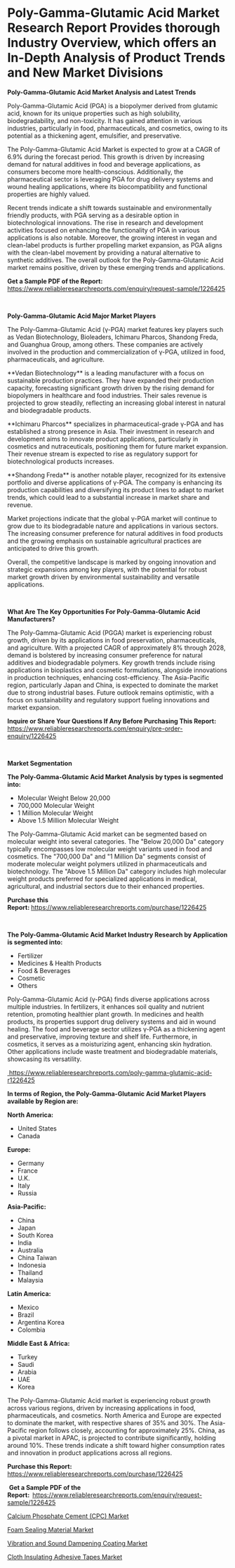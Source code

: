 <p><h1>Poly-Gamma-Glutamic Acid Market Research Report Provides thorough Industry Overview, which offers an In-Depth Analysis of Product Trends and New Market Divisions</h1></p><p><strong>Poly-Gamma-Glutamic Acid Market Analysis and Latest Trends</strong></p>
<p><p>Poly-Gamma-Glutamic Acid (PGA) is a biopolymer derived from glutamic acid, known for its unique properties such as high solubility, biodegradability, and non-toxicity. It has gained attention in various industries, particularly in food, pharmaceuticals, and cosmetics, owing to its potential as a thickening agent, emulsifier, and preservative. </p><p>The Poly-Gamma-Glutamic Acid Market is expected to grow at a CAGR of 6.9% during the forecast period. This growth is driven by increasing demand for natural additives in food and beverage applications, as consumers become more health-conscious. Additionally, the pharmaceutical sector is leveraging PGA for drug delivery systems and wound healing applications, where its biocompatibility and functional properties are highly valued.</p><p>Recent trends indicate a shift towards sustainable and environmentally friendly products, with PGA serving as a desirable option in biotechnological innovations. The rise in research and development activities focused on enhancing the functionality of PGA in various applications is also notable. Moreover, the growing interest in vegan and clean-label products is further propelling market expansion, as PGA aligns with the clean-label movement by providing a natural alternative to synthetic additives. The overall outlook for the Poly-Gamma-Glutamic Acid market remains positive, driven by these emerging trends and applications.</p></p>
<p><strong>Get a Sample PDF of the Report:&nbsp;</strong> <a href="https://www.reliableresearchreports.com/enquiry/request-sample/1226425?utm_campaign=83&utm_medium=2&utm_source=Github&utm_content=ia&utm_term=02022025&utm_id=poly-gamma-glutamic-acid">https://www.reliableresearchreports.com/enquiry/request-sample/1226425</a></p>
<p>&nbsp;</p>
<p><strong>Poly-Gamma-Glutamic Acid Major Market Players</strong></p>
<p><p>The Poly-Gamma-Glutamic Acid (γ-PGA) market features key players such as Vedan Biotechnology, Bioleaders, Ichimaru Pharcos, Shandong Freda, and Guanghua Group, among others. These companies are actively involved in the production and commercialization of γ-PGA, utilized in food, pharmaceuticals, and agriculture.</p><p>**Vedan Biotechnology** is a leading manufacturer with a focus on sustainable production practices. They have expanded their production capacity, forecasting significant growth driven by the rising demand for biopolymers in healthcare and food industries. Their sales revenue is projected to grow steadily, reflecting an increasing global interest in natural and biodegradable products.</p><p>**Ichimaru Pharcos** specializes in pharmaceutical-grade γ-PGA and has established a strong presence in Asia. Their investment in research and development aims to innovate product applications, particularly in cosmetics and nutraceuticals, positioning them for future market expansion. Their revenue stream is expected to rise as regulatory support for biotechnological products increases.</p><p>**Shandong Freda** is another notable player, recognized for its extensive portfolio and diverse applications of γ-PGA. The company is enhancing its production capabilities and diversifying its product lines to adapt to market trends, which could lead to a substantial increase in market share and revenue.</p><p>Market projections indicate that the global γ-PGA market will continue to grow due to its biodegradable nature and applications in various sectors. The increasing consumer preference for natural additives in food products and the growing emphasis on sustainable agricultural practices are anticipated to drive this growth.</p><p>Overall, the competitive landscape is marked by ongoing innovation and strategic expansions among key players, with the potential for robust market growth driven by environmental sustainability and versatile applications.</p></p>
<p>&nbsp;</p>
<p><strong>What Are The Key Opportunities For Poly-Gamma-Glutamic Acid Manufacturers?</strong></p>
<p><p>The Poly-Gamma-Glutamic Acid (PGGA) market is experiencing robust growth, driven by its applications in food preservation, pharmaceuticals, and agriculture. With a projected CAGR of approximately 8% through 2028, demand is bolstered by increasing consumer preference for natural additives and biodegradable polymers. Key growth trends include rising applications in bioplastics and cosmetic formulations, alongside innovations in production techniques, enhancing cost-efficiency. The Asia-Pacific region, particularly Japan and China, is expected to dominate the market due to strong industrial bases. Future outlook remains optimistic, with a focus on sustainability and regulatory support fueling innovations and market expansion.</p></p>
<p><strong>Inquire or Share Your Questions If Any Before Purchasing This Report:</strong> <a href="https://www.reliableresearchreports.com/enquiry/pre-order-enquiry/1226425?utm_campaign=83&utm_medium=2&utm_source=Github&utm_content=ia&utm_term=02022025&utm_id=poly-gamma-glutamic-acid">https://www.reliableresearchreports.com/enquiry/pre-order-enquiry/1226425</a></p>
<p>&nbsp;</p>
<p><strong>Market Segmentation</strong></p>
<p><strong>The Poly-Gamma-Glutamic Acid Market Analysis by types is segmented into:</strong></p>
<p><ul><li>Molecular Weight Below 20,000</li><li>700,000 Molecular Weight</li><li>1 Million Molecular Weight</li><li>Above 1.5 Million Molecular Weight</li></ul></p>
<p><p>The Poly-Gamma-Glutamic Acid market can be segmented based on molecular weight into several categories. The "Below 20,000 Da" category typically encompasses low molecular weight variants used in food and cosmetics. The "700,000 Da" and "1 Million Da" segments consist of moderate molecular weight polymers utilized in pharmaceuticals and biotechnology. The "Above 1.5 Million Da" category includes high molecular weight products preferred for specialized applications in medical, agricultural, and industrial sectors due to their enhanced properties.</p></p>
<p><strong>Purchase this Report:&nbsp;</strong><a href="https://www.reliableresearchreports.com/purchase/1226425?utm_campaign=83&utm_medium=2&utm_source=Github&utm_content=ia&utm_term=02022025&utm_id=poly-gamma-glutamic-acid">https://www.reliableresearchreports.com/purchase/1226425</a></p>
<p>&nbsp;</p>
<p><strong>The Poly-Gamma-Glutamic Acid Market Industry Research by Application is segmented into:</strong></p>
<p><ul><li>Fertilizer</li><li>Medicines & Health Products</li><li>Food & Beverages</li><li>Cosmetic</li><li>Others</li></ul></p>
<p><p>Poly-Gamma-Glutamic Acid (γ-PGA) finds diverse applications across multiple industries. In fertilizers, it enhances soil quality and nutrient retention, promoting healthier plant growth. In medicines and health products, its properties support drug delivery systems and aid in wound healing. The food and beverage sector utilizes γ-PGA as a thickening agent and preservative, improving texture and shelf life. Furthermore, in cosmetics, it serves as a moisturizing agent, enhancing skin hydration. Other applications include waste treatment and biodegradable materials, showcasing its versatility.</p></p>
<p><a href="https://www.reliableresearchreports.com/poly-gamma-glutamic-acid-r1226425?utm_campaign=83&utm_medium=2&utm_source=Github&utm_content=ia&utm_term=02022025&utm_id=poly-gamma-glutamic-acid">&nbsp;https://www.reliableresearchreports.com/poly-gamma-glutamic-acid-r1226425</a></p>
<p><strong>In terms of Region, the Poly-Gamma-Glutamic Acid Market Players available by Region are:</strong></p>
<p>
    <p> <strong> North America: </strong>
        <ul>
            <li>United States</li>
            <li>Canada</li>
        </ul>
        </p> 
    <p> <strong> Europe: </strong>
        <ul>
            <li>Germany</li>
            <li>France</li>
            <li>U.K.</li>
            <li>Italy</li>
            <li>Russia</li>
        </ul>
        </p> 
    <p> <strong> Asia-Pacific: </strong>
        <ul>
            <li>China</li>
            <li>Japan</li>
            <li>South Korea</li>
            <li>India</li>
            <li>Australia</li>
            <li>China Taiwan</li>
            <li>Indonesia</li>
            <li>Thailand</li>
            <li>Malaysia</li>
        </ul>
        </p> 
    <p> <strong> Latin America: </strong>
        <ul>
            <li>Mexico</li>
            <li>Brazil</li>
            <li>Argentina Korea</li>
            <li>Colombia</li>
        </ul>
        </p> 
    <p> <strong> Middle East & Africa: </strong>
        <ul>
            <li>Turkey</li>
            <li>Saudi</li>
            <li>Arabia</li>
            <li>UAE</li>
            <li>Korea</li>
        </ul>
    </p>
    </p>
<p><p>The Poly-Gamma-Glutamic Acid market is experiencing robust growth across various regions, driven by increasing applications in food, pharmaceuticals, and cosmetics. North America and Europe are expected to dominate the market, with respective shares of 35% and 30%. The Asia-Pacific region follows closely, accounting for approximately 25%. China, as a pivotal market in APAC, is projected to contribute significantly, holding around 10%. These trends indicate a shift toward higher consumption rates and innovation in product applications across all regions.</p></p>
<p><strong>Purchase this Report: </strong><a href="https://www.reliableresearchreports.com/purchase/1226425?utm_campaign=83&utm_medium=2&utm_source=Github&utm_content=ia&utm_term=02022025&utm_id=poly-gamma-glutamic-acid">https://www.reliableresearchreports.com/purchase/1226425</a></p>
<p>&nbsp;<strong>Get a Sample PDF of the Report:&nbsp;&nbsp;</strong><a href="https://www.reliableresearchreports.com/enquiry/request-sample/1226425?utm_campaign=83&utm_medium=2&utm_source=Github&utm_content=ia&utm_term=02022025&utm_id=poly-gamma-glutamic-acid">https://www.reliableresearchreports.com/enquiry/request-sample/1226425</a></p>
<p><strong></strong></p>
<p><p><a href="https://github.com/chkrselia/Market-Research-Report-List-1/blob/main/calcium-phosphate-cement-cpc-market.md?utm_campaign=83&utm_medium=2&utm_source=Github&utm_content=ia&utm_term=02022025&utm_id=poly-gamma-glutamic-acid">Calcium Phosphate Cement (CPC) Market</a></p><p><a href="https://github.com/mharielmesa/Market-Research-Report-List-5/blob/main/foam-sealing-material-market.md?utm_campaign=83&utm_medium=2&utm_source=Github&utm_content=ia&utm_term=02022025&utm_id=poly-gamma-glutamic-acid">Foam Sealing Material Market</a></p><p><a href="https://github.com/moazugavate/Market-Research-Report-List-1/blob/main/vibration-and-sound-dampening-coating-market.md?utm_campaign=83&utm_medium=2&utm_source=Github&utm_content=ia&utm_term=02022025&utm_id=poly-gamma-glutamic-acid">Vibration and Sound Dampening Coating Market</a></p><p><a href="https://github.com/slmagaddam/Market-Research-Report-List-1/blob/main/cloth-insulating-adhesive-tapes-market.md?utm_campaign=83&utm_medium=2&utm_source=Github&utm_content=ia&utm_term=02022025&utm_id=poly-gamma-glutamic-acid">Cloth Insulating Adhesive Tapes Market</a></p></p>